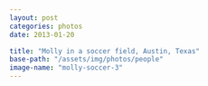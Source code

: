 ```yaml
---
layout: post
categories: photos
date: 2013-01-20

title: "Molly in a soccer field, Austin, Texas"
base-path: "/assets/img/photos/people"
image-name: "molly-soccer-3"
---
```

